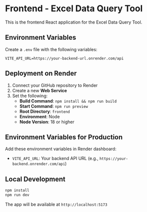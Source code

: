 # Frontend - Excel Data Query Tool

This is the frontend React application for the Excel Data Query Tool.

## Environment Variables

Create a `.env` file with the following variables:

```
VITE_API_URL=https://your-backend-url.onrender.com/api
```

## Deployment on Render

1. Connect your GitHub repository to Render
2. Create a new **Web Service**
3. Set the following:
   - **Build Command**: `npm install && npm run build`
   - **Start Command**: `npm run preview`
   - **Root Directory**: `frontend`
   - **Environment**: Node
   - **Node Version**: 18 or higher

## Environment Variables for Production

Add these environment variables in Render dashboard:
- `VITE_API_URL`: Your backend API URL (e.g., `https://your-backend.onrender.com/api`)

## Local Development

```bash
npm install
npm run dev
```

The app will be available at `http://localhost:5173`
